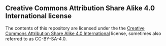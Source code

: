 ## Creative Commons Attribution Share Alike 4.0 International license

The contents of this repository are licensed under the
the [Creative Commons Attribution Share Alike 4.0 International](
https://creativecommons.org/licenses/by-sa/4.0/) license,
sometimes also referred to as CC-BY-SA-4.0.
